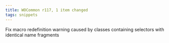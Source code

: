 ```yaml
---
title: WOCommon r117, 1 item changed
tags: snippets
---
```


Fix macro redefinition warning caused by classes containing selectors with identical name fragments
